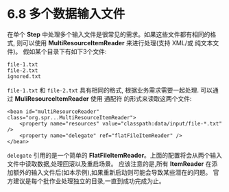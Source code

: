 # 6.8 多个数据输入文件 #

在单个 **Step** 中处理多个输入文件是很常见的需求。如果这些文件都有相同的格式, 则可以使用 **MultiResourceItemReader** 来进行处理(支持 XML/或 纯文本文件)。 假如某个目录下有如下3个文件:

	file-1.txt
	file-2.txt
	ignored.txt

`file-1.txt` 和 `file-2.txt` 具有相同的格式, 根据业务需求需要一起处理. 可以通过 **MuliResourceItemReader** 使用 通配符 的形式来读取这两个文件:

	<bean id="multiResourceReader" class="org.spr...MultiResourceItemReader">
	    <property name="resources" value="classpath:data/input/file-*.txt" />
	    <property name="delegate" ref="flatFileItemReader" />
	</bean>


`delegate` 引用的是一个简单的 **FlatFileItemReader**。上面的配置将会从两个输入文件中读取数据,处理回滚以及重启场景。 应该注意的是,所有 **ItemReader** 在添加额外的输入文件后(如本示例),如果重新启动则可能会导致某些潜在的问题。 官方建议是每个批作业处理独立的目录,一直到成功完成为止。
